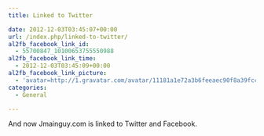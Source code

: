 ```yaml
---
title: Linked to Twitter

date: 2012-12-03T03:45:07+00:00
url: /index.php/linked-to-twitter/
al2fb_facebook_link_id:
  - 55700847_10100653755550988
al2fb_facebook_link_time:
  - 2012-12-03T03:45:09+00:00
al2fb_facebook_link_picture:
  - 'avatar=http://1.gravatar.com/avatar/11181a1e72a3b6feeaec90f8a39fcc2f?s=96&amp;d=http%3A%2F%2F1.gravatar.com%2Favatar%2Fad516503a11cd5ca435acc9bb6523536%3Fs%3D96&amp;r=G'
categories:
  - General

---
```

And now Jmainguy.com is linked to Twitter and Facebook.